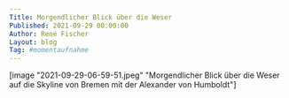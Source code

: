 ```yaml
---
Title: Morgendlicher Blick über die Weser
Published: 2021-09-29 00:00:00
Author: René Fischer
Layout: blog
Tag: #momentaufnahme
---
```


[image "2021-09-29-06-59-51.jpeg" "Morgendlicher Blick über die Weser auf die Skyline von Bremen mit der Alexander von Humboldt"]
